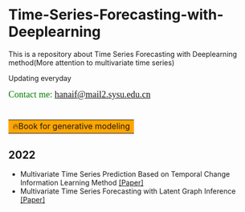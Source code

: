 # Time-Series-Forecasting-with-Deeplearning

This is a repository about Time Series Forecasting with Deeplearning method(More attention to multivariate time series)

Updating everyday

<font face="微软雅黑" size=4 color=#008000 >Contact me: hanaif@mail2.sysu.edu.cn</font> 


# <table><tr><td bgcolor=orange> 🔥Book for generative modeling</td></tr></table>

## 2022
- Multivariate Time Series Prediction Based on Temporal Change Information Learning Method  [[Paper]](https://github.com/hanlaoshi/Time-Series-Forecasting-with-Deeplearning/blob/main/PDF%20files%20repo/Multivariate_Time_Series_Prediction_Based_on_Temporal_Change_Information_Learning_Method.pdf)
- Multivariate Time Series Forecasting with Latent Graph Inference  [[Paper]](https://arxiv.org/abs/2203.03423)
